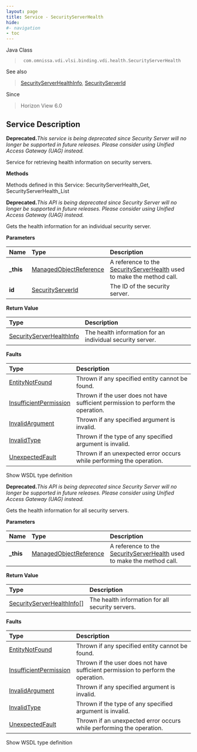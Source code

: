 ```yaml
---
layout: page
title: Service - SecurityServerHealth
hide:
#- navigation
- toc
---
```








Java Class
> ` com.omnissa.vdi.vlsi.binding.vdi.health.SecurityServerHealth`

See also
> [SecurityServerHealthInfo](vdi.health.SecurityServerHealth.SecurityServerHealthInfo.md), [SecurityServerId](vdi.entity.SecurityServerId.md)

Since
> Horizon View 6.0





## Service Description

**Deprecated.**_This service is being deprecated since Security Server will no longer be supported in future releases. Please consider using Unified Access Gateway (UAG) instead._

Service for retrieving health information on security servers.

**Methods**

Methods defined in this Service:
SecurityServerHealth_Get, SecurityServerHealth_List




**Deprecated.**_This API is being deprecated since Security Server will no longer be supported in future releases. Please consider using Unified Access Gateway (UAG) instead._

Gets the health information for an individual security server.

**Parameters**

 Name | Type | Description
:---|:---|:---
**_this**| [ManagedObjectReference](vmodl.ManagedObjectReference.md)|  A reference to the [SecurityServerHealth](vdi.health.SecurityServerHealth.md) used to make the method call.
**id**| [SecurityServerId](vdi.entity.SecurityServerId.md)|  The ID of the security server.




**Return Value**

Type | Description
:---|:---
[SecurityServerHealthInfo](vdi.health.SecurityServerHealth.SecurityServerHealthInfo.md)| The health information for an individual security server.



**Faults**

Type | Description
:---|:---
[EntityNotFound](vdi.fault.EntityNotFound.md)| Thrown if any specified entity cannot be found.
[InsufficientPermission](vdi.fault.InsufficientPermission.md)| Thrown if the user does not have sufficient permission to perform the operation.
[InvalidArgument](vdi.fault.InvalidArgument.md)| Thrown if any specified argument is invalid.
[InvalidType](vdi.fault.InvalidType.md)| Thrown if the type of any specified argument is invalid.
[UnexpectedFault](vdi.fault.UnexpectedFault.md)| Thrown if an unexpected error occurs while performing the operation.

Show WSDL type definition







**Deprecated.**_This API is being deprecated since Security Server will no longer be supported in future releases. Please consider using Unified Access Gateway (UAG) instead._

Gets the health information for all security servers.

**Parameters**

 Name | Type | Description
:---|:---|:---
**_this**| [ManagedObjectReference](vmodl.ManagedObjectReference.md)|  A reference to the [SecurityServerHealth](vdi.health.SecurityServerHealth.md) used to make the method call.



**Return Value**

Type | Description
:---|:---
[SecurityServerHealthInfo[]](vdi.health.SecurityServerHealth.SecurityServerHealthInfo.md)| The health information for all security servers.



**Faults**

Type | Description
:---|:---
[EntityNotFound](vdi.fault.EntityNotFound.md)| Thrown if any specified entity cannot be found.
[InsufficientPermission](vdi.fault.InsufficientPermission.md)| Thrown if the user does not have sufficient permission to perform the operation.
[InvalidArgument](vdi.fault.InvalidArgument.md)| Thrown if any specified argument is invalid.
[InvalidType](vdi.fault.InvalidType.md)| Thrown if the type of any specified argument is invalid.
[UnexpectedFault](vdi.fault.UnexpectedFault.md)| Thrown if an unexpected error occurs while performing the operation.

Show WSDL type definition












 
